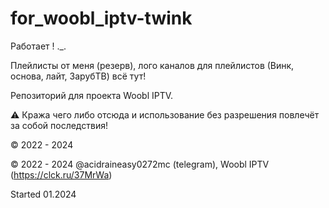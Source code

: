 # for_woobl_iptv-twink
Работает ! ._.

Плейлисты от меня (резерв), лого каналов для плейлистов (Винк, основа, лайт, ЗарубТВ) всё тут!

Репозиторий для проекта Woobl IPTV.

⚠️ Кража чего либо отсюда и использование без разрешения повлечёт за собой последствия!

© 2022 - 2024

© 2022 - 2024 @acidraineasy0272mc (telegram), Woobl IPTV (https://clck.ru/37MrWa)

Started 01.2024